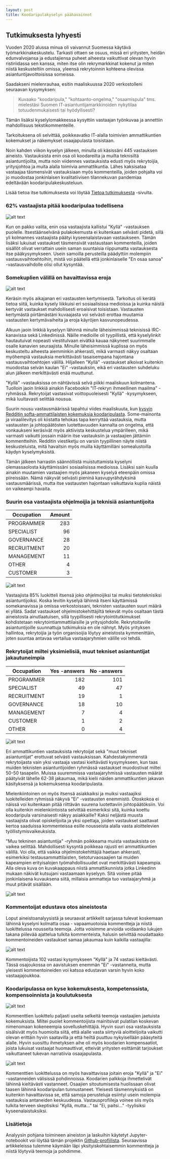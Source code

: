 ```yaml
---
layout: post
title: Koodaripulakyselyn päähavainnot
---
```


## Tutkimuksesta lyhyesti

Vuoden 2020 alussa minua oli vaivannut Suomessa käytävä työmarkkinakeskustelu. Tarkasti ottaen se osuus, missä eri yritysten, heidän edunvalvojansa ja edustajiensa puheet aiheesta vaikuttivat olevan hyvin ristiriidassa sen kanssa, miten itse olin rekrymarkkinat kokenut ja miten niistä keskusteltiin omissa, yleensä rekrytoinnin kohteena olevissa asiantuntijavoittoisissa someissa.

Saadakseni mielenrauhaa, esitin maaliskuussa 2020 verkostolleni seuraavan kysymyksen:

> Kuvaako "koodaripula," "kohtaanto-ongelma," "osaamispula" tms. mielestäsi Suomen IT-asiantuntijamarkkinoiden nykytilaa totuudenmukaisesti tai hyödyllisesti?

Tämän lisäksi kyselylomakkeessa kysyttiin vastaajan työnkuvaa ja annettiin mahdollisuus tekstikommenteille. 

Tarkoituksena oli selvittää, poikkeavatko IT-alalla toimivien ammattikuntien kokemukset ja näkemykset osaajapulasta toisistaan.

Noin kahden viikon kyselyn jälkeen, minulla oli käsissäni 445 vastauksen aineisto. Vastauksista enin osa oli koodareilta ja muilta teknisiltä asiantuntijoilta, mutta noin viidennes vastauksista edusti myös rekrytoijia, yritysjohtoa ja muita alalla toimivia ammattikuntia. Lähes kaksisataa vastaajaa täsmensivät vastauksiaan myös kommenteilla, joiden pohjalta voi jo muodostaa jonkinlaisen kvalitatiivisen tilannekuvan pandemiaa edeltävään koodaripulakeskusteluun.

Lisää tietoa itse tutkimuksesta voi löytää [Tietoa tutkimuksesta](/survey) -sivulta.

### 62% vastaajista pitää koodaripulaa todellisena

![alt text][1-main-question-yn]

Kun on pakko valita, enin osa vastaajista kallistui "Kyllä" -vastauksen puolelle. Itsestäänselvänä pulakokemusta ei kuitenkaan selvästi pidetä, sillä yli kolmannes vastaajista päätyi kyseenalaistavaan vastaukseen. Tämän lisäksi lukuisat vastaukset täsmensivät vastaustaan kommenteilla, joiden sisällöt olivat verrattain usein saman suuntaisia riippumatta vastauksesta itse pääkysymykseen. Usein samoilla perusteilla päädyttiin molempiin vastausvaihtoehtoihin, mistä voi päätellä että jonkinlaiselle "En osaa sanoa" -vastausvaihdolle olisi ollut kysyntää.


### Somekuplien välillä on havaittavissa eroja

![alt text][1-answer-cumulation]

Keräsin myös aikajanan eri vastausten kertymisestä. Tarkoitus oli kerätä tietoa siitä, kuinka kysely liikkuisi eri sosiaalisissa medioissa ja kuinka näistä kertyvät vastaukset mahdollisesti eroaisivat toisistaan. Vastausten kertymästä piirtämästäni kuvaajasta voi selvästi erottaa muutamia vastausten kertymävaiheita ja eroja käyröjen kasvunopeudessa.

Alkuun jaoin linkkiä kyselyyn lähinnä minulle läheisimmissä teknisissä IRC-kanavissa sekä Linkedinissä. Näille medioille oli tyypillistä, että kyselylinkit hautautuivat nopeasti viestitulvaan eivätkä kauaa näkyneet suurimmalle osalle kanavien seuraajista. Minulle läheisimmissä kuplissa on myös keskusteltu aiheesta aiemminkin ahkerasti, mikä varmasti näkyy osaltaan myöhempiä vastauksia merkittävästi tasaisempana hajontana vastausvaihtoehtojen välillä. Hiljalleen "Kyllä" -vastaukset alkoivat kuitenkin muodostaa selvän kaulan "Ei" -vastauksiin, eikä eri vastausten suhdeluku alun jälkeen merkittävästi enää muuttunut.

"Kyllä" -vastauksissa on nähtävissä selvä piikki maaliskuun kolmantena. Tuolloin jaoin linkkiä ainakin Facebookin "IT-rekryn ihmeellinen maailma" -ryhmässä. Rekrytoijat vastasivat voittopuoleisesti "Kyllä" -kysymykseen, mikä luultavasti selittää nousua.

Suurin nousu vastausmäärissä tapahtui viides maaliskuuta, kun [kysyin Redditin softa-ammattilaisten kokemuksia koodaripulasta](https://www.reddit.com/r/Suomi/comments/fds36d/redditin_softaammattilaiset_huomio_kaksi/). Some-mainonta ja viraalilevitys oli kiistatta tehokas tapa kerryttää vastauksia, mutta vastausten ja johtopäätösten luotettavuuden kannalta on ongelma, että vonkaukseni keräsivät myös aktiivista keskustelua ympärilleen, mikä varmasti vaikutti jossain määrin itse vastauksiin ja vastaajien jättämiin kommentteihin. Redditin viestiketju on varsin tyypillinen näyte niistä keskusteluista, mitä havaitsin myös muilla käyttämilläni somealustoilla käydyn kyselymyksistä.

Tämän jälkeen harrastin säännöllistä muistuttamista kyselyni olemassaolosta käyttämissäni sosiaalisissa medioissa. Lisäksi sain kuulla ainakin muutamien vastaajien myös jakaneen kyselyä eteenpäin omissa piireissään. Nämä näkyvät selvästi pieninä kasvupyrähdyksinä vastausmäärissä, mutta itse vastausten hajontaan vaikuttavia kuplia näistä on vaikeampi havaita.

### Suurin osa vastaajista ohjelmoijia ja teknisiä asiantuntijoita

| Occupation  | Amount |
| ----------- | ------:|
| PROGRAMMER  |   283  |
| SPECIALIST  |    96  |
| GOVERNANCE  |    28  |
| RECRUITMENT |    20  |
| MANAGEMENT  |    11  |
| OTHER       |     4  |
| CUSTOMER    |     3  |

![alt text][1-respondent-occupations]

Vastaajista 85% luokitteli itsensä joko ohjelmoijiksi tai muiksi tietoteknisiksi asiantuntijoiksi. Koska levitin kyselyä lähinnä itseni käyttämissä somekanavissa ja omissa verkostoissani, teknisten vastausten suuri määrä ei yllätä. Sadat vastaukset ohjelmistokehittäjiltä tekevät myös osaltaan tästä aineistosta ainutlaatuisen, sillä tyypillisesti rekrytointitutkimukset kohdistetaan rekrytointiammattilaisille ja yritysjohdolle. Rekrytoitaville asiantuntijoille suunnattuja tutkimuksia en ole nähnyt. Myös yrityksen hallintoa, rekrytoijia ja työn organisoijia löytyy aineistosta kymmenittäin, joten suuntaa antavaa vertailua vastaajaryhmien välille voi tehdä.

### Rekrytoijat miltei yksimielisiä, muut tekniset asiantuntijat jakautuneimpia

| Occupation   | Yes -answers | No -answers |
| ------------ | ------------:| -----------:|
| PROGRAMMER   |         182  |        101  |
| SPECIALIST   |          49  |         47  |
| RECRUITMENT  |          19  |          1  |
| GOVERNANCE   |          18  |         10  |
| MANAGEMENT   |           7  |          4  |
| CUSTOMER     |           1  |          2  |
| OTHER        |           0  |          4  |

![alt text][1-occupations-by-answer]

Eri ammattikuntien vastauksista rekrytoijat sekä "muut tekniset asiantuntijat" erottuvat selvästi vastauksissan. Kahdestakymmenstä rekrytoijasta vain yksi vastaaja vastasi kieltävästi kysymykseen, kun taas muiden teknisten asiantuntijoiden ryhmässä vastaukset muodostivat miltei 50-50 tasapelin. Muissa suuremmissa vastaajaryhmissä vastausten määrät päätyivät lähelle 62-38 jakaumaa, mikä kielii näiden ammattikuntien jakavan käsityksensä ja kokemuksensa koodaripulasta.

Mielenkiintoinen on myös itsensä asiakkaiksi ja muiksi vastaajiksi luokitelleiden ryhmissä näkyvä "Ei" -vastausten enemmistö. Otoskokoa ei näissä voi kuitenkaan pitää riittävän suurena luotettaviin johtopäätöksiin. Voi olla kuitenkin mielenkiintoista selvittää esimerkiksi sitä, kuinka koettu koodaripula varsinaisesti näkyy asiakkaille? Kaksi neljästä muusta vastaajista olivat opiskelijoita ja yksi opettaja, joiden vastaukset saattavat kertoa saaduissa kommenteissa esille nousseista alalla vasta aloittelevien työllistymisvaikeuksista.

"Muu tekninen asiantuntija" -ryhmän poikkeama muista vastauksista on vaikea selittää. Mahdollisesti kysyntä poikkeaa rajusti eri ammattikuntien välillä. Voi olla, että vaikka ohjelmistokehittäjiä haetaan ahkerasti, esimerkiksi testausammattilaisten, tietoturvaosaajien tai muiden kapeampien erityisalojen työmahdollisuudet ovat merkittävästi kapeampia. Alla oleva kuva on kuvakaappaus niistä ammattikunnista jotka Linkedinn mukaan näkivät kutsujani vastaamaan kyselyyn. Sitä voinee pitää jonkinlaisena kuvauksena siitä, millaisia ammatteja tuo vastaajaryhmä ja muut pitävät sisällään.

![alt text][1-linkedin-occupations]

### Kommentoijat edustava otos aineistosta

Loput aineistoanalyysistä ja seuraavat artikkelit sarjassa tulevat koskemaan lähinnä kyselyni kolmatta osaa - vapaamuotoisia kommentteja ja niistä luokittelussa nousseita teemoja. Jotta voisimme arvioida voidaanko lukujen takana piilevää ajattelua tulkita kommenteista, halusin selvittää noudattaako kommentoineiden vastaukset samaa jakaumaa kuin kaikilla vastaajilla:

![alt text][1-answer-only-commenters]

Kommentoijista 102 vastasi kysymykseen "Kyllä" ja 74 vastasi kieltävästi. Tässä osajoukossa on aavistuksen enemmän "Ei" -vastanneita, mutta yleisesti kommentoineiden voi katsoa edustavan varsin hyvin koko vastaajajoukkoa.

### Koodaripulassa on kyse kokemuksesta, kompetenssista, kompensoinnista ja koulutuksesta

![alt text][1-comments-classifications-totals]

Kommenttien luokittelu paljasti useita selkeitä teemoja vastaajien jaetuista kokemuksista. Miltei puolet kommentoijista mainitsivat pulatilan koskevan nimenomaan kokeneempia sovelluskehittäjiä. Hyvin suuri osa vastauksista sisälsivät myös huomioita siitä, että alalle vasta siirtyviä aloittelijoita vaikutti olevan erittäin hyvin saatavilla ja että heiltä puuttuu nykyisellään pääsyteitä alalle. Hyvin suosittu ihmetyksen aihe oli myös koodarien kompensaatiot, joista lukuisat vastaajat huomauttivat, etteivät yritysten esittämät tarjoukset vaikuttaneet tukevan narratiivia osaajapulasta.

![alt text][1-comments-classifications-by-answers]

Kommenttien luokittelussa on myös havaittavissa joitain eroja "Kyllä" ja "Ei" -vastanneiden välisissä pohdinnoissa. Koodarien palkkoja ihmettelivät lähinnä kieltävästi vastanneet. Osaajien sitoutumisesta huolissaan olivat taasen lähinnä koodaripulan tunnustaneet. Yleisesti täsmennyksistä on kuitenkin havaittavissa se, että samoja perusteluja esiintyi usein molempia vastauksia antaneiden keskuudessa. Vastausprofiileja voinee siis myös tulkita terveen skeptisiksi "Kyllä, mutta..." tai "Ei, paitsi..." -tyylisiksi kyseenalaistuksiksi.

### Lisätietoja

Analyysin pohjana toimineen aineiston ja laskuihin käytetyt Jupyter-notebookit voi löytää tämän projektin [Github-profiilista](https://github.com/Eeko/koodaripula.com/tree/master/datasets). Seuraavissa artikkeleissa tulemme käymään läpi yksityiskohtaisemmin kommentteja ja niistä löytyviä teemoja ja pohdimme.

[1-main-question-yn]: /assets/1-main-question-yn.png "62% vastaajista pitää koodaripulaa todellisena"
[1-answer-cumulation]: /assets/1-answer-cumulation.png "Kyllä- ja Ei-vastausten kertymä aikaa myöten"
[1-respondent-occupations]: /assets/1-respondent-occupations.png "Vastaajien työnkuvat"
[1-occupations-by-answer]: /assets/1-occupations-by-answer.png "Kyllä- ja Ei-vastausten määrät työnkuvien mukaan"
[1-linkedin-occupations]: /assets/1-linkedin-occupations.png "Linkedin-viestieni katselijoiden ammattikuvauksia"
[1-answer-only-commenters]: /assets/1-answer-only-commenters.png "Kommentoijien vastausjakauma"
[1-comments-classifications-totals]: /assets/1-comments-classifications-totals.png "Kommenteissa nousseet teemat ja niiden yleisyys"
[1-comments-classifications-by-answers]: /assets/1-comments-classifications-by-answers.png "Kommenteissa nousseet teemat vastaustyyppien mukaan"
